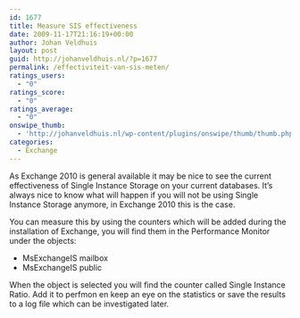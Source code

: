 ```yaml
---
id: 1677
title: Measure SIS effectiveness
date: 2009-11-17T21:16:19+00:00
author: Johan Veldhuis
layout: post
guid: http://johanveldhuis.nl/?p=1677
permalink: /effectiviteit-van-sis-meten/
ratings_users:
  - "0"
ratings_score:
  - "0"
ratings_average:
  - "0"
onswipe_thumb:
  - 'http://johanveldhuis.nl/wp-content/plugins/onswipe/thumb/thumb.php?src=http://johanveldhuis.nl/wp-content/plugins/sociable-zyblog-edition/images/digg.png&amp;w=600&amp;h=800&amp;zc=1&amp;q=75&amp;f=0'
categories:
  - Exchange
---
```

As Exchange 2010 is general available it may be nice to see the current effectiveness of Single Instance Storage on your current databases. It&#8217;s always nice to know what will happen if you will not be using Single Instance Storage anymore, in Exchange 2010 this is the case.

You can measure this by using the counters which will be added during the installation of Exchange, you will find them in the Performance Monitor under the objects:

  * MsExchangeIS mailbox
  * MsExchangeIS public

When the object is selected you will find the counter called Single Instance Ratio. Add it to perfmon en keep an eye on the statistics or save the results to a log file which can be investigated later.